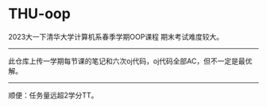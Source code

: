 # THU-oop

2023大一下清华大学计算机系春季学期OOP课程
期末考试难度较大。

--------
此仓库上传一学期每节课的笔记和六次oj代码，oj代码全部AC，但不一定是最优解。

--------

顺便：任务量远超2学分TT。
